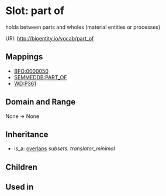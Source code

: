 # Slot: part of


holds between parts and wholes (material entities or processes)

URI: http://bioentity.io/vocab/part_of
## Mappings

 * [BFO:0000050](http://purl.obolibrary.org/obo/BFO_0000050)
 * [SEMMEDDB:PART_OF](http://purl.obolibrary.org/obo/SEMMEDDB_PART_OF)
 * [WD:P361](http://purl.obolibrary.org/obo/WD_P361)
## Domain and Range

None -> None
## Inheritance

 *  is_a: [overlaps](overlaps.md) *subsets: translator_minimal*
## Children

## Used in

